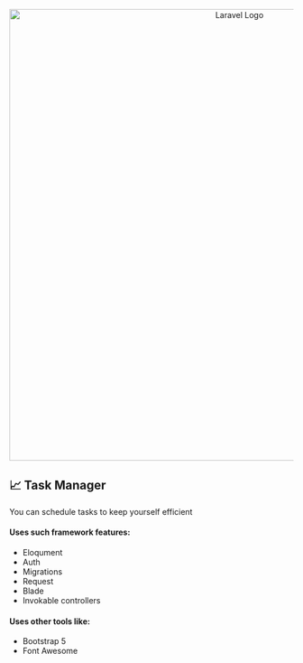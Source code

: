 <p align="center"><img src="https://i.ibb.co/3Nkm9Tc/scheduler.png" width="800" alt="Laravel Logo"></p>


## 📈 Task Manager
You can schedule tasks to keep yourself efficient


#### Uses such framework features:
- Eloqument
- Auth
- Migrations
- Request
- Blade
- Invokable controllers

#### Uses other tools like:
- Bootstrap 5
- Font Awesome
